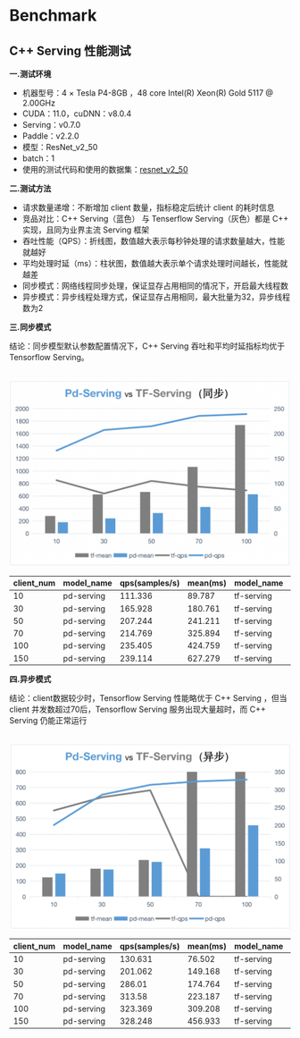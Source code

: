 # Benchmark

## C++ Serving 性能测试

**一.测试环境**
- 机器型号：4 × Tesla P4-8GB ，48 core Intel(R) Xeon(R) Gold 5117 @ 2.00GHz
- CUDA：11.0，cuDNN：v8.0.4
- Serving：v0.7.0
- Paddle：v2.2.0
- 模型：ResNet_v2_50
- batch：1
- 使用的测试代码和使用的数据集：[resnet_v2_50](../../examples/C++/PaddleClas/resnet_v2_50)

**二.测试方法**
- 请求数量递增：不断增加 client 数量，指标稳定后统计 client 的耗时信息
- 竞品对比：C++ Serving（蓝色） 与 Tenserflow Serving（灰色）都是 C++ 实现，且同为业界主流 Serving 框架
- 吞吐性能（QPS）：折线图，数值越大表示每秒钟处理的请求数量越大，性能就越好
- 平均处理时延（ms）：柱状图，数值越大表示单个请求处理时间越长，性能就越差
- 同步模式：网络线程同步处理，保证显存占用相同的情况下，开启最大线程数
- 异步模式：异步线程处理方式，保证显存占用相同，最大批量为32，异步线程数为2

**三.同步模式**

结论：同步模型默认参数配置情况下，C++ Serving 吞吐和平均时延指标均优于 Tensorflow Serving。

<p align="center">
    <br>
<img src='../images/syn_benchmark.png'">
    <br>
<p>

|client_num |	model_name |	qps(samples/s) |	mean(ms) |	model_name |	qps(samples/s) |	mean(ms) |
| --- | --- | --- | --- | --- | --- | --- |
| 10 |	pd-serving |	111.336 |	89.787|	tf-serving|	84.632|	118.13|
|30	|pd-serving	|165.928	|180.761	|tf-serving	|106.572	|281.473|
|50|	pd-serving|	207.244|	241.211|	tf-serving|	80.002	|624.959|
|70	|pd-serving	|214.769	|325.894	|tf-serving	|105.17	|665.561|
|100|	pd-serving|	235.405|	424.759|	tf-serving|	93.664	|1067.619|
|150	|pd-serving	|239.114	|627.279	|tf-serving	|86.312	|1737.848|

**四.异步模式**

结论：client数据较少时，Tensorflow Serving 性能略优于 C++ Serving ，但当 client 并发数超过70后，Tensorflow Serving 服务出现大量超时，而 C++ Serving 仍能正常运行

<p align="center">
    <br>
<img src='../images/asyn_benchmark.png'">
    <br>
<p>

|client_num |	model_name |	qps(samples/s) |	mean(ms) |	model_name |	qps(samples/s) |	mean(ms) |
| --- | --- | --- | --- | --- | --- | --- |
|10|	pd-serving|	130.631|	76.502|	tf-serving	|172.64	|57.916|
|30|	pd-serving|	201.062|	149.168|	tf-serving|	241.669|	124.128|
|50|	pd-serving|	286.01|	174.764|	tf-serving	|278.744	|179.367|
|70|	pd-serving|	313.58|	223.187|	tf-serving|	298.241|	234.7|
|100|	pd-serving|	323.369|	309.208|	tf-serving|	0|	∞|
|150|	pd-serving|	328.248|	456.933|	tf-serving|	0|	∞|

